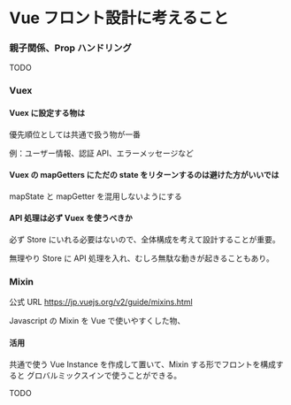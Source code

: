 # Vue フロント設計に考えること

### 親子関係、Prop ハンドリング

TODO

### Vuex

#### Vuex に設定する物は

優先順位としては共通で扱う物が一番

例：ユーザー情報、認証 API、エラーメッセージなど

#### Vuex の mapGetters にただの state をリターンするのは避けた方がいいでは

mapState と mapGetter を混用しないようにする

#### API 処理は必ず Vuex を使うべきか

必ず Store にいれる必要はないので、全体構成を考えて設計することが重要。

無理やり Store に API 処理を入れ、むしろ無駄な動きが起きることもあり。

### Mixin

公式 URL
<https://jp.vuejs.org/v2/guide/mixins.html>

Javascript の Mixin を Vue で使いやすくした物、

#### 活用

共通で使う Vue Instance を作成して置いて、Mixin する形でフロントを構成すると
グロバルミックスインで使うことができる。

TODO
